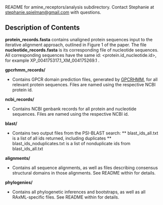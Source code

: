 README for amine_receptors/analysis subdirectory.
Contact Stephanie at stephanie.spielman@gmail.com with questions.

## Description of Contents

__protein_records.fasta__ contains unaligned protein sequences input to the iterative alignment approach, outlined in Figure 1 of the paper. The file __nucleotide_records.fasta__ is its corresponding file of nucleotide sequences. All corresponding sequences have the same id: \<protein.id_nucleotide.id\>, for example XP_004175317.1_XM_004175269.1 .
 
__gpcrhmm_records/__
 * Contains GPCR domain prediction files, generated by [GPCRHMM](http://gpcrhmm.sbc.su.se/tm.html), for all relevant protein sequences. Files are named using the respective NCBI protein id.

__ncbi_records/__
 * Contains NCBI genbank records for all protein and nucleotide sequences. Files are named using the respective NCBI id.

__blast/__
 * Contains two output files from the PSI-BLAST search:
  ** blast_ids_all.txt is a list of all ids returned, including duplicates
  ** blast_ids_noduplicates.txt is a list of nonduplicate ids from blast_ids_all.txt 

__alignments/__
 * Contains all sequence alignments, as well as files describing consensus structural domains in those alignments. See README within for details.

__phylogenies/__
 * Contains all phylogenetic inferences and bootstraps, as well as all RAxML-specific files. See README within for details.

